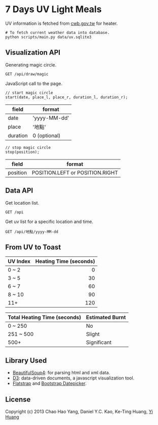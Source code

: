 7 Days UV Light Meals
=====================

UV information is fetched from [cwb.gov.tw] for heater.

    # To fetch current weather data into database.
    python scripts/main.py data/uv.sqlite3

[cwb.gov.tw]: http://www.cwb.gov.tw/


Visualization API
-----------------

Generating magic circle.

    GET /api/draw/magic

JavaScript call to the page.

    // start magic circle
    start(date, place_l, place_r, duration_l, duration_r);

field       | format
----------- | -------------
date        | 'yyyy-MM-dd'
place       | '地點'
duration    | 0 (optional)

    // stop magic circle
    stop(position);

field       | format
----------- | ---------------------------------
position    | POSITION.LEFT or POSITION.RIGHT


Data API
--------

Get location list.

    GET /api

Get uv list for a specific location and time.

    GET /api/地點/yyyy-MM-dd


From UV to Toast
----------------

UV Index    | Heating Time (seconds)
:---------- | -----------:
0 ~ 2       | 0
3 ~ 5       | 30
6 ~ 7       | 60
8 ~ 10      | 90
11+         | 120


Total Heating Time (seconds)    | Estimated Burnt
:------------------------------ | :--------------
0 ~ 250                         | No
251 ~ 500                       | Slight
500+                            | Significant


Library Used
------------

* [BeautifulSoup4]: for parsing html and xml data.
* [D3]: data-driven documents, a javascript visualization tool.
* [Flatstrap] and [Bootstrap Datepicker].

[BeautifulSoup4]: http://www.crummy.com/software/BeautifulSoup/
[D3]: http://d3js.org/
[Flatstrap]: http://flatstrap.org/
[Bootstrap Datepicker]: http://vitalets.github.io/bootstrap-datepicker/


License
-------

Copyright (c) 2013 Chao Hao Yang, Daniel Y.C. Kao, Ke-Ting Huang, [Yi Huang]

[Yi Huang]: http://github.com/telgniw
